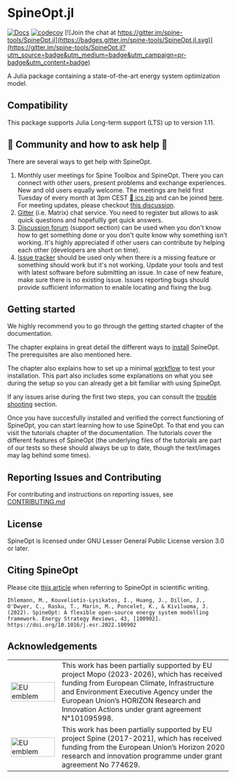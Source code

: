 # SpineOpt.jl

[![Docs](https://img.shields.io/badge/docs-stable-blue.svg)](https://spine-tools.github.io/SpineOpt.jl/latest/index.html)
[![codecov](https://codecov.io/gh/spine-tools/SpineOpt.jl/branch/master/graph/badge.svg)](https://codecov.io/gh/spine-tools/SpineOpt.jl) [![Join the chat at https://gitter.im/spine-tools/SpineOpt.jl](https://badges.gitter.im/spine-tools/SpineOpt.jl.svg)](https://gitter.im/spine-tools/SpineOpt.jl?utm_source=badge&utm_medium=badge&utm_campaign=pr-badge&utm_content=badge)

A Julia package containing a state-of-the-art energy system optimization model.

## Compatibility

This package supports Julia Long-term support (LTS) up to version 1.11.

## :loudspeaker: Community and how to ask help :rocket:

There are several ways to get help with SpineOpt.

1. Monthly user meetings for Spine Toolbox and SpineOpt. There you can connect with other users, present problems and exchange experiences. New and old users equally welcome. The meetings are held first Tuesday of every month at 3pm CEST [:calendar: ics zip](https://github.com/spine-tools/SpineOpt.jl/blob/master/SpineTools_user_meeting.ics) and can be joined [here](https://teams.microsoft.com/l/meetup-join/19%3ameeting_ZDBkZjBhNmEtMGFmZi00ZDllLWE4ZmQtMWJhMWZjYjUyNDUy%40thread.v2/0?context=%7b%22Tid%22%3a%223973589b-9e40-4eb5-800e-b0b6383d1621%22%2c%22Oid%22%3a%224c379655-31a5-4c3e-b6d6-b61817a44e14%22%7d). For meeting updates, please checkout [this discussion](https://github.com/spine-tools/SpineOpt.jl/discussions/849).
2. [Gitter](https://app.gitter.im/#/room/#spine-tools_community:gitter.im) (i.e. Matrix) chat service. You need to register but allows to ask quick questions and hopefullly get quick answers.
3. [Discussion forum](https://github.com/spine-tools/SpineOpt.jl/discussions/categories/support) (support section) can be used when you don't know how to get something done or you don't quite know why something isn't working. It's highly appreciated if other users can contribute by helping each other (developers are short on time).
4. [Issue tracker](https://github.com/spine-tools/SpineOpt.jl/issues) should be used only when there is a missing feature or something should work but it's not working. Update your tools and test with latest software before submitting an issue. In case of new feature, make sure there is no existing issue. Issues reporting bugs should provide sufficient information to enable locating and fixing the bug.

## Getting started

We highly recommend you to go through the getting started chapter of the documentation.

The chapter explains in great detail the different ways to [install](https://spine-tools.github.io/SpineOpt.jl/latest/getting_started/installation/) SpineOpt. The prerequisites are also mentioned here.

The chapter also explains how to set up a minimal [workflow](https://spine-tools.github.io/SpineOpt.jl/latest/getting_started/recommended_workflow/) to test your installation. This part also includes some explanations on what you see during the setup so you can already get a bit familiar with using SpineOpt.

If any issues arise during the first two steps, you can consult the [trouble shooting](https://spine-tools.github.io/SpineOpt.jl/latest/getting_started/troubleshooting/) section.

Once you have succesfully installed and verified the correct functioning of SpineOpt, you can start learning how to use SpineOpt. To that end you can visit the tutorials chapter of the documentation. The tutorials cover the different features of SpineOpt (the underlying files of the tutorials are part of our tests so these should always be up to date, though the text/images may lag behind some times).

## Reporting Issues and Contributing

For contributing and instructions on reporting issues, see [CONTRIBUTING.md](CONTRIBUTING.md)

## License

SpineOpt is licensed under GNU Lesser General Public License version 3.0 or later.

## Citing SpineOpt

Please cite [this article](https://doi.org/10.1016/j.esr.2022.100902) when referring to SpineOpt in scientific writing.

`Ihlemann, M., Kouveliotis-Lysikatos, I., Huang, J., Dillon, J., O'Dwyer, C., Rasku, T., Marin, M., Poncelet, K., & Kiviluoma, J. (2022). SpineOpt: A flexible open-source energy system modelling framework. Energy Strategy Reviews, 43, [100902]. https://doi.org/10.1016/j.esr.2022.100902`

## Acknowledgements

<center>
<table width=500px frame="none">
<tr>
<td valign="middle" width=100px>
<img src=docs/src/figs/eu-emblem-low-res.jpg alt="EU emblem" width=100%></td>
<td valign="middle">This work has been partially supported by EU project Mopo (2023-2026), which has received funding from European Climate, Infrastructure and Environment Executive Agency under the European Union’s HORIZON Research and Innovation Actions under grant agreement N°101095998.</td>
<tr>
<td valign="middle" width=100px>
<img src=docs/src/figs/eu-emblem-low-res.jpg alt="EU emblem" width=100%></td>
<td valign="middle">This work has been partially supported by EU project Spine (2017-2021), which has received funding from the European Union’s Horizon 2020 research and innovation programme under grant agreement No 774629.</td>
</table>
</center>
